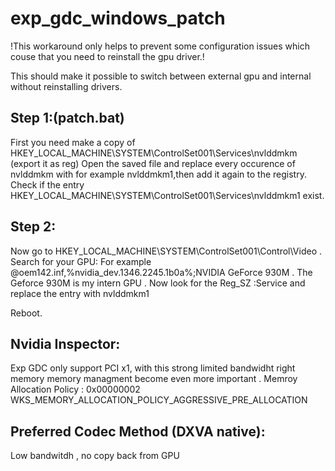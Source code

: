# exp_gdc_windows_patch
 !This workaround only helps to prevent some configuration issues which couse that you need to reinstall the gpu driver.!
 
 This should make it possible to switch between external gpu and internal without reinstalling drivers.
 
 ## Step 1:(patch.bat)
 First you need make a copy of
 HKEY_LOCAL_MACHINE\SYSTEM\ControlSet001\Services\nvlddmkm
 (export it as reg)
 Open the saved file and replace every occurence of nvlddmkm with for example nvlddmkm1,then add it again to the registry.
 Check if the entry  HKEY_LOCAL_MACHINE\SYSTEM\ControlSet001\Services\nvlddmkm1 exist.
 
 ## Step 2:
 Now go to HKEY_LOCAL_MACHINE\SYSTEM\ControlSet001\Control\Video . Search for your GPU:
 For example @oem142.inf,%nvidia_dev.1346.2245.1b0a%;NVIDIA GeForce 930M .
 The Geforce 930M is my intern GPU .
 Now look for the Reg_SZ :Service and replace the entry with nvlddmkm1
 
 Reboot.
 
 ## Nvidia Inspector:
 Exp GDC only support PCI x1, with this strong limited bandwidht right memory memory managment become even more important .
 Memroy Allocation Policy : 0x00000002 WKS_MEMORY_ALLOCATION_POLICY_AGGRESSIVE_PRE_ALLOCATION
 
 ## Preferred Codec Method (DXVA native):
Low bandwitdh , no copy back from GPU

